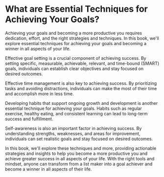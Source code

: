 What are Essential Techniques for Achieving Your Goals?
=====================================================================

Achieving your goals and becoming a more productive you requires dedication, effort, and the right strategies and techniques. In this book, we'll explore essential techniques for achieving your goals and becoming a winner in all aspects of your life.

Effective goal setting is a crucial component of achieving success. By setting specific, measurable, achievable, relevant, and time-bound (SMART) goals, individuals can establish clear objectives and stay focused on desired outcomes.

Effective time management is also key to achieving success. By prioritizing tasks and avoiding distractions, individuals can make the most of their time and accomplish more in less time.

Developing habits that support ongoing growth and development is another essential technique for achieving your goals. Habits such as regular exercise, healthy eating, and consistent learning can lead to long-term success and fulfillment.

Self-awareness is also an important factor in achieving success. By understanding strengths, weaknesses, and areas for improvement, individuals can set realistic goals and stay focused on desired outcomes.

In this book, we'll explore these techniques and more, providing actionable strategies and insights to help you become a more productive you and achieve greater success in all aspects of your life. With the right tools and mindset, anyone can transform from a list maker into a goal achiever and become a winner in all aspects of their life.
